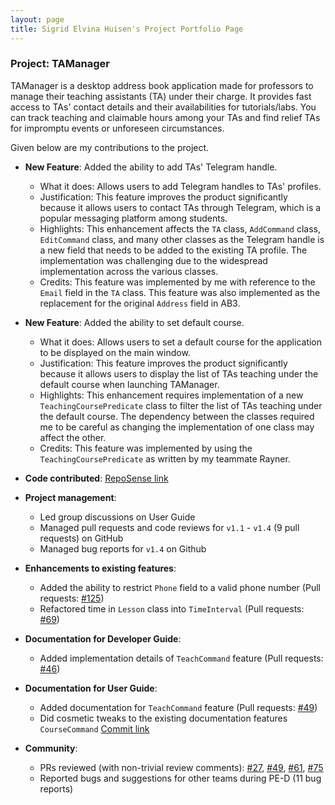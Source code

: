 ```yaml
---
layout: page
title: Sigrid Elvina Huisen's Project Portfolio Page
---
```


### Project: TAManager

TAManager is a desktop address book application made for professors to manage their teaching assistants (TA) under their charge.
It provides fast access to TAs' contact details and their availabilities for tutorials/labs.
You can track teaching and claimable hours among your TAs and find relief TAs for impromptu events or unforeseen circumstances.

Given below are my contributions to the project.

* **New Feature**: Added the ability to add TAs' Telegram handle.
  * What it does: Allows users to add Telegram handles to TAs' profiles.
  * Justification: This feature improves the product significantly because it allows users to contact TAs through Telegram, which is a popular messaging platform among students.
  * Highlights: This enhancement affects the `TA` class, `AddCommand` class, `EditCommand` class, and many other classes as the Telegram handle is a new field that needs to be added to the existing TA profile.
  The implementation was challenging due to the widespread implementation across the various classes.
  * Credits: This feature was implemented by me with reference to the `Email` field in the `TA` class. This feature was also implemented as the replacement for the original `Address` field in AB3.

* **New Feature**: Added the ability to set default course.
  * What it does: Allows users to set a default course for the application to be displayed on the main window.
  * Justification: This feature improves the product significantly because it allows users to display the list of TAs teaching under the default course when launching TAManager.
  * Highlights: This enhancement requires implementation of a new `TeachingCoursePredicate` class to filter the list of TAs teaching under the default course.
    The dependency between the classes required me to be careful as changing the implementation of one class may affect the other.
  * Credits: This feature was implemented by using the `TeachingCoursePredicate` as written by my teammate Rayner.

* **Code contributed**: [RepoSense link](https://nus-cs2103-ay2324s1.github.io/tp-dashboard/?search=itssisi&breakdown=true)

* **Project management**:
  * Led group discussions on User Guide
  * Managed pull requests and code reviews for `v1.1` - `v1.4` (9 pull requests) on GitHub
  * Managed bug reports for `v1.4` on Github

* **Enhancements to existing features**:
  * Added the ability to restrict `Phone` field to a valid phone number (Pull requests: [\#125](https://github.com/AY2324S1-CS2103T-T10-1/tp/pull/125))
  * Refactored time in `Lesson` class into `TimeInterval` (Pull requests: [\#69](https://github.com/AY2324S1-CS2103T-T10-1/tp/pull/69))

* **Documentation for Developer Guide**:
  * Added implementation details of `TeachCommand` feature (Pull requests: [\#46](https://github.com/AY2324S1-CS2103T-T10-1/tp/pull/46))

* **Documentation for User Guide**:
  * Added documentation for `TeachCommand` feature (Pull requests: [\#49](https://github.com/AY2324S1-CS2103T-T10-1/tp/pull/49))
  * Did cosmetic tweaks to the existing documentation features `CourseCommand` [Commit link](https://github.com/AY2324S1-CS2103T-T10-1/tp/commit/9b4c003a34332a412fb8e113189dc9a1906455be)

* **Community**:
  * PRs reviewed (with non-trivial review comments): [\#27](https://github.com/AY2324S1-CS2103T-T10-1/tp/pull/27),
    [\#49](https://github.com/AY2324S1-CS2103T-T10-1/tp/pull/49), [\#61](https://github.com/AY2324S1-CS2103T-T10-1/tp/pull/61), [\#75](https://github.com/AY2324S1-CS2103T-T10-1/tp/pull/75)
  * Reported bugs and suggestions for other teams during PE-D (11 bug reports)
